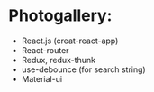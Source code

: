 # Photogallery:
- React.js (creat-react-app)
- React-router
- Redux, redux-thunk
- use-debounce (for search string)
- Material-ui
